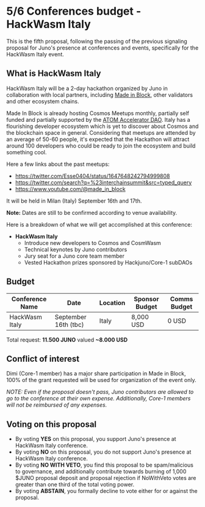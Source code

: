 # 5/6 Conferences budget - HackWasm Italy

This is the fifth proposal, following the passing of the previous signaling proposal for Juno's presence at conferences and events, specifically for the HackWasm Italy event.

## What is HackWasm Italy
HackWasm Italy will be a 2-day hackathon organized by Juno in collaboration with local partners, including [Made in Block](https://twitter.com/madeinblock_), other validators and other ecosystem chains. 

Made In Block is already hosting Cosmos Meetups monthly, partially self funded and partially supported by the [ATOM Accelerator DAO](https://twitter.com/ATOMAccelerator/status/1648703193742974976). Italy has a flourishing developer ecosystem which is yet to discover about Cosmos and the blockchain space in general. Considering that meetups are attended by an average of 50-60 people, it's expected that the Hackathon will attract around 100 developers who could be ready to join the ecosystem and build something cool.

Here a few links about the past meetups: 
- https://twitter.com/Esse0404/status/1647648242794999808
- https://twitter.com/search?q=%23interchainsummit&src=typed_query
- https://www.youtube.com/@made_in_block

It will be held in Milan (Italy) September 16th and 17th. 

**Note:** Dates are still to be confirmed according to venue availability.

Here is a breakdown of what we will get accomplished at this conference:

- **HackWasm Italy**
    - Introduce new developers to Cosmos and CosmWasm
    - Technical keynotes by Juno contributors
    - Jury seat for a Juno core team member
    - Vested Hackathon prizes sponsored by Hackjuno/Core-1 subDAOs

## Budget

| Conference Name | Date | Location | Sponsor Budget | Comms Budget |
| -------- | -------- | -------- | -------- | -------- |
| HackWasm Italy | September 16th (tbc) | Italy | 8,000 USD | 0 USD |

Total request: **11.500 JUNO** valued **~8.000 USD**

## Conflict of interest
Dimi (Core-1 member) has a major share participation in Made in Block, 100% of the grant requested will be used for organization of the event only.

*NOTE: Even if the proposal doesn't pass, Juno contributors are allowed to go to the conference at their own expense. Additionally, Core-1 members will not be reimbursed of any expenses.*

## Voting on this proposal
* By voting **YES** on this proposal, you support Juno's presence at HackWasm Italy conference.
* By voting **NO** on this proposal, you do not support Juno's presence at HackWasm Italy conference.
* By voting **NO WITH VETO**, you find this proposal to be spam/malicious to governance, and additionally contribute towards burning of 1,000 $JUNO proposal deposit and proposal rejection if NoWithVeto votes are greater than one third of the total voting power.
* By voting **ABSTAIN**, you formally decline to vote either for or against the proposal.